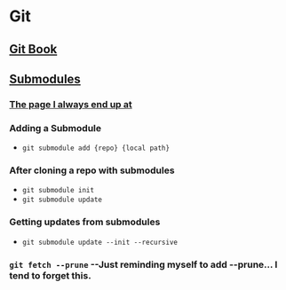# Git

## [Git Book](https://git-scm.com/book/en/v2)

## [Submodules](https://git-scm.com/book/en/v2/Git-Tools-Submodules)
### [The page I always end up at](https://chrisjean.com/git-submodules-adding-using-removing-and-updating/)

### Adding a Submodule
  + `git submodule add {repo} {local path}`

### After cloning a repo with submodules
  + `git submodule init`
  + `git submodule update`

### Getting updates from submodules
  + `git submodule update --init --recursive`

### `git fetch --prune` --Just reminding myself to add --prune... I tend to forget this.
